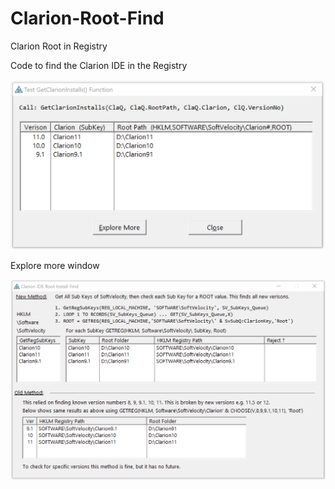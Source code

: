 # Clarion-Root-Find

 Clarion Root in Registry

Code to find the Clarion IDE in the Registry

![cap](readme.png)

Explore more window

![cap](readme2.png)